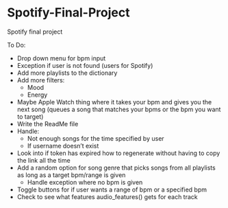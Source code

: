 # Spotify-Final-Project
Spotify final project

To Do:

- Drop down menu for bpm input
- Exception if user is not found (users for Spotify)
- Add more playlists to the dictionary
- Add more filters: 
    - Mood
    - Energy 
- Maybe Apple Watch thing where it takes your bpm and gives you the next song (queues a song that matches your bpms or the bpm you want to target)
- Write the ReadMe file
- Handle:
    - Not enough songs for the time specified by user
    - If username doesn’t exist
- Look into if token has expired how to regenerate without having to copy the link all the time
- Add a random option for song genre that picks songs from all playlists as long as a target bpm/range is given
    - Handle exception where no bpm is given
- Toggle buttons for if user wants a range of bpm or a specified bpm
- Check to see what features audio_features() gets for each track
